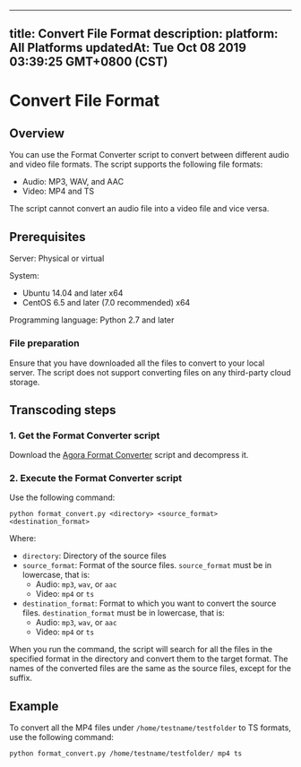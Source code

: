 
---
title: Convert File Format
description: 
platform: All Platforms
updatedAt: Tue Oct 08 2019 03:39:25 GMT+0800 (CST)
---
# Convert File Format
## Overview

You can use the Format Converter script to convert between different audio and video file formats. The script supports the following file formats:

- Audio: MP3, WAV, and AAC
- Video: MP4 and TS

The script cannot convert an audio file into a video file and vice versa.

## Prerequisites

Server: Physical or virtual

System:

- Ubuntu 14.04 and later x64
- CentOS 6.5 and later (7.0 recommended) x64

Programming language: Python 2.7 and later

### File preparation

Ensure that you have downloaded all the files to convert to your local server. The script does not support converting files on any third-party cloud storage.

## Transcoding steps

### 1. Get the Format Converter script

Download the [Agora Format Converter](https://download.agora.io/acrsdk/release/format_convert_1.0.tar.gz) script and decompress it.

### 2. Execute the Format Converter script

Use the following command:

```
python format_convert.py <directory> <source_format> <destination_format>
```

Where:

- `directory`: Directory of the source files
- `source_format`: Format of the source files. `source_format` must be in lowercase, that is:
  - Audio: `mp3`, `wav`, or `aac`
  - Video: `mp4` or `ts`
- `destination_format`: Format to which you want to convert the source files. `destination_format` must be in lowercase, that is:
  - Audio: `mp3`, `wav`, or `aac`
  - Video: `mp4` or `ts`

When you run the command, the script will search for all the files in the specified format in the directory and convert them to the target format. The names of the converted files are the same as the source files, except for the suffix.

## Example

To convert all the MP4 files under `/home/testname/testfolder` to TS formats, use the following command:

```
python format_convert.py /home/testname/testfolder/ mp4 ts
```
